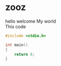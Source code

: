 # zooz
hello welcome My world  
This code 
```C
#include <stdio.h>  

int main()  
{  
    return 0;  
}  
```
